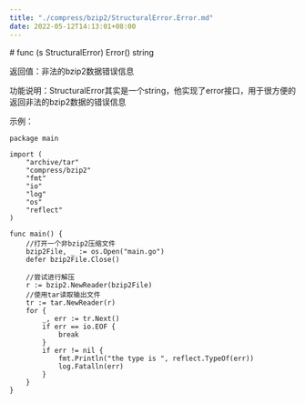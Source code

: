```yaml
---
title: "./compress/bzip2/StructuralError.Error.md"
date: 2022-05-12T14:13:01+08:00
---
```

﻿# func (s StructuralError) Error() string

返回值：非法的bzip2数据错误信息

功能说明：StructuralError其实是一个string，他实现了error接口，用于很方便的返回非法的bzip2数据的错误信息

示例：

	package main
	
	import (
		"archive/tar"
		"compress/bzip2"
		"fmt"
		"io"
		"log"
		"os"
		"reflect"
	)
	
	func main() {
		//打开一个非bzip2压缩文件
		bzip2File, _ := os.Open("main.go")
		defer bzip2File.Close()
	
		//尝试进行解压
		r := bzip2.NewReader(bzip2File)
		//使用tar读取输出文件
		tr := tar.NewReader(r)
		for {
			_, err := tr.Next()
			if err == io.EOF {
				break
			}
			if err != nil {
				fmt.Println("the type is ", reflect.TypeOf(err))
				log.Fatalln(err)
			}
		}
	}
